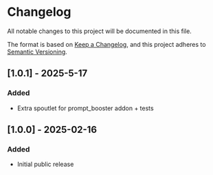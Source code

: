 # Changelog

All notable changes to this project will be documented in this file.

The format is based on [Keep a Changelog](https://keepachangelog.com/en/1.1.0/),
and this project adheres to [Semantic Versioning](https://semver.org/spec/v2.0.0.html).

## [1.0.1] - 2025-5-17

### Added
- Extra spoutlet for prompt_booster addon + tests

## [1.0.0] - 2025-02-16

### Added
- Initial public release
